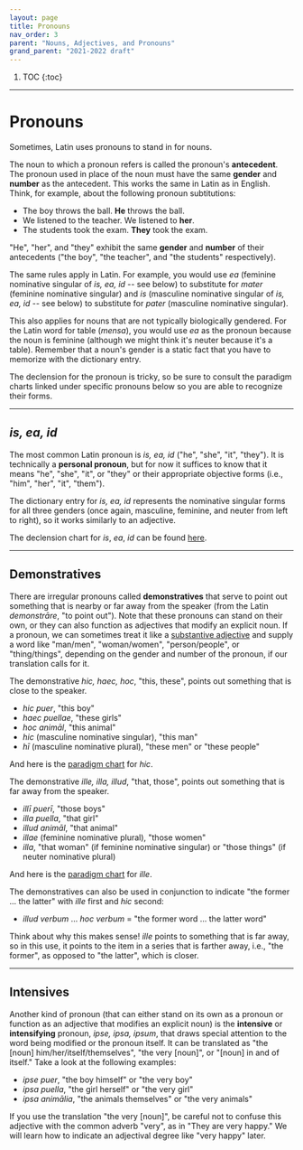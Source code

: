 ```yaml
---
layout: page
title: Pronouns
nav_order: 3
parent: "Nouns, Adjectives, and Pronouns"
grand_parent: "2021-2022 draft"
---
```


1. TOC
{:toc}

***

# Pronouns

Sometimes, Latin uses pronouns to stand in for nouns.

The noun to which a pronoun refers is called the pronoun's **antecedent**. The pronoun used in place of the noun must have the same **gender** and **number** as the antecedent. This works the same in Latin as in English. Think, for example, about the following pronoun subtitutions:

- The boy throws the ball. **He** throws the ball.
- We listened to the teacher. We listened to **her**.
- The students took the exam. **They** took the exam.

"He", "her", and "they" exhibit the same **gender** and **number** of their antecedents ("the boy", "the teacher", and "the students" respectively).

The same rules apply in Latin. For example, you would use *ea* (feminine nominative singular of *is, ea, id* -- see below) to substitute for *mater* (feminine nominative singular) and *is* (masculine nominative singular of *is, ea, id* -- see below) to substitute for *pater* (masculine nominative singular).

This also applies for nouns that are not typically biologically gendered. For the Latin word for table (*mensa*), you would use *ea* as the pronoun because the noun is feminine (although we might think it's neuter because it's a table). Remember that a noun's gender is a static fact that you have to memorize with the dictionary entry.

The declension for the pronoun is tricky, so be sure to consult the paradigm charts linked under specific pronouns below so you are able to recognize their forms.

***

## *is, ea, id*

The most common Latin pronoun is *is, ea, id* ("he", "she", "it", "they"). It is technically a **personal pronoun**, but for now it suffices to know that it means "he", "she", "it", or "they" or their appropriate objective forms (i.e., "him", "her", "it", "them").

The dictionary entry for *is, ea, id* represents the nominative singular forms for all three genders (once again, masculine, feminine, and neuter from left to right), so it works similarly to an adjective.

The declension chart for *is*, *ea*, *id* can be found [here](../../../reference/pronouns-paradigms#is-ea-id---he-she-it-they-3rd-person).

***

## Demonstratives

There are irregular pronouns called **demonstratives** that serve to point out something that is nearby or far away from the speaker (from the Latin *demonstrāre*, "to point out"). Note that these pronouns can stand on their own, or they can also function as adjectives that modify an explicit noun. If a pronoun, we can sometimes treat it like a [substantive adjective](../adjectives#substantives) and supply a word like "man/men", "woman/women", "person/people", or "thing/things", depending on the gender and number of the pronoun, if our translation calls for it.

The demonstrative *hic, haec, hoc*, "this, these", points out something that is close to the speaker.

- *hic puer*, "this boy"
- *haec puellae*, "these girls"
- *hoc animāl*, "this animal"
- *hic* (masculine nominative singular), "this man"
- *hī* (masculine nominative plural), "these men" or "these people"

And here is the [paradigm chart](../../../reference/pronouns-paradigms#hic-haec-hoc---this-these) for *hic*.

The demonstrative *ille, illa, illud*, "that, those", points out something that is far away from the speaker.

- *illī puerī*, "those boys"
- *illa puella*, "that girl"
- *illud animāl*, "that animal"
- *illae* (feminine nominative plural), "those women"
- *illa*, "that woman" (if feminine nominative singular) or "those things" (if neuter nominative plural)

And here is the [paradigm chart](../../../reference/pronouns-paradigms#ille-illa-illud---that-those) for *ille*.

The demonstratives can also be used in conjunction to indicate "the former ... the latter" with *ille* first and *hic* second:

- *illud verbum* ... *hoc verbum* = "the former word ... the latter word"

Think about why this makes sense! *ille* points to something that is far away, so in this use, it points to the item in a series that is farther away, i.e., "the former", as opposed to "the latter", which is closer.

***

## Intensives

Another kind of pronoun (that can either stand on its own as a pronoun or function as an adjective that modifies an explicit noun) is the **intensive** or **intensifying** pronoun, *ipse, ipsa, ipsum*, that draws special attention to the word being modified or the pronoun itself. It can be translated as "the [noun] him/her/itself/themselves", "the very [noun]", or "[noun] in and of itself." Take a look at the following examples:

- *ipse puer*, "the boy himself" or "the very boy"
- *ipsa puella*, "the girl herself" or "the very girl"
- *ipsa animālia*, "the animals themselves" or "the very animals"

If you use the translation "the very [noun]", be careful not to confuse this adjective with the common adverb "very", as in "They are very happy." We will learn how to indicate an adjectival degree like "very happy" later.
